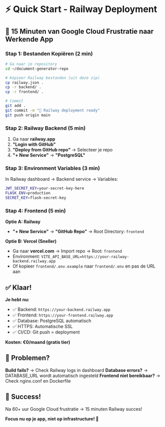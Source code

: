 # ⚡ Quick Start - Railway Deployment

## 🎯 15 Minuten van Google Cloud Frustratie naar Werkende App

### Stap 1: Bestanden Kopiëren (2 min)
```bash
# Ga naar je repository
cd ~/document-generator-repo

# Kopieer Railway bestanden (uit deze zip)
cp railway.json .
cp -r backend/ .
cp -r frontend/ .

# Commit
git add .
git commit -m "🚂 Railway deployment ready"
git push origin main
```

### Stap 2: Railway Backend (5 min)
1. Ga naar **railway.app**
2. **"Login with GitHub"**
3. **"Deploy from GitHub repo"** → Selecteer je repo
4. **"+ New Service"** → **"PostgreSQL"**

### Stap 3: Environment Variables (3 min)
In Railway dashboard → Backend service → Variables:
```bash
JWT_SECRET_KEY=your-secret-key-here
FLASK_ENV=production
SECRET_KEY=flask-secret-key
```

### Stap 4: Frontend (5 min)
**Optie A: Railway**
- **"+ New Service"** → **"GitHub Repo"** → Root Directory: `frontend`

**Optie B: Vercel (Sneller)**
- Ga naar **vercel.com** → Import repo → Root: `frontend`
 - Environment: `VITE_API_BASE_URL=https://your-railway-backend.railway.app`
- Of kopieer `frontend/.env.example` naar `frontend/.env` en pas de URL aan

## ✅ Klaar!

**Je hebt nu:**
- ✅ Backend: `https://your-backend.railway.app`
- ✅ Frontend: `https://your-frontend.railway.app` 
- ✅ Database: PostgreSQL automatisch
- ✅ HTTPS: Automatische SSL
- ✅ CI/CD: Git push = deployment

**Kosten: €0/maand (gratis tier)**

## 🚨 Problemen?

**Build fails?** → Check Railway logs in dashboard
**Database errors?** → DATABASE_URL wordt automatisch ingesteld
**Frontend niet bereikbaar?** → Check nginx.conf en Dockerfile

## 🎉 Success!

Na 60+ uur Google Cloud frustratie → 15 minuten Railway succes!

**Focus nu op je app, niet op infrastructure! 🚂**

